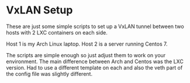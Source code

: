 # VxLAN Setup

These are just some simple scripts to set up a VxLAN tunnel between two hosts with 2 LXC containers on each side.

Host 1 is my Arch Linux laptop.
Host 2 is a server running Centos 7.

The scripts are simple enough so just adjust them to work on your environment. The main difference between Arch and Centos was the LXC version. Had to use a different template on each and also the veth part of the config file was slightly different.
